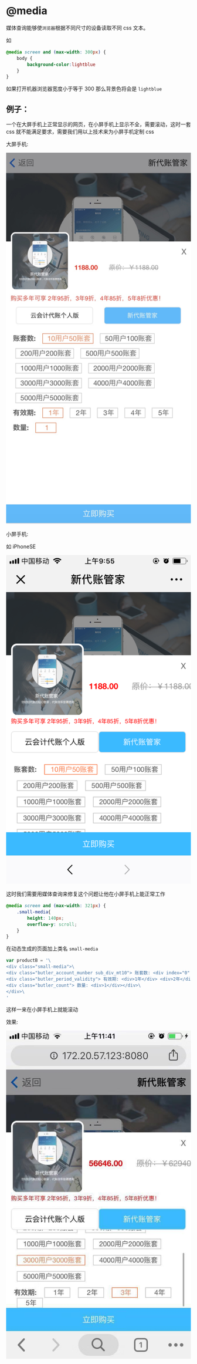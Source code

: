 # @media

媒体查询能够使`浏览器`根据不同尺寸的设备读取不同 css 文本。

如

```css
@media screen and (max-width: 300px) {
    body {
        background-color:lightblue
    }
}
```

如果打开机器浏览器宽度小于等于 300 那么背景色将会是 `lightblue`

## 例子：

一个在大屏手机上正常显示的网页，在小屏手机上显示不全，需要滚动，这时一套 css 就不能满足要求，需要我们用以上技术来为小屏手机定制 css

大屏手机:

![pc-browser](https://github.com/PsChina/CSS/blob/master/images/mac-browser.png)

小屏手机:

如 iPhoneSE

![phone](https://github.com/PsChina/CSS/blob/master/images/phone.png)

这时我们需要用媒体查询来修复这个问题让他在小屏手机上能正常工作

```css
@media screen and (max-width: 321px) {
    .small-media{
        height: 140px;
        overflow-y: scroll;
    }
}
```

在动态生成的页面加上类名 `small-media`

```js
var productB = '\
<div class="small-media">\
<div class="butler_account_munber sub_div_mt10"> 账套数: <div index="0" userCount="10">10用户50账套</div> <div index="1" userCount="50">50用户100账套</div> <div index="2" userCount="200">200用户200账套</div> <div index="3" userCount="500">500用户500账套</div> <div index="4" userCount="1000">1000用户1000账套</div> <div index="5" userCount="2000">2000用户2000账套</div> <div index="6" userCount="3000">3000用户3000账套</div> <div index="7" userCount="4000">4000用户4000账套</div> <div index="8" userCount="5000">5000用户5000账套</div> </div>\
<div class="butler_period_validity"> 有效期: <div>1年</div> <div>2年</div> <div>3年</div> <div>4年</div> <div>5年</div></div>\
<div class="butler_count"> 数量: <div>1</div></div>\
</div>\
'
```

这样一来在小屏手机上就能滚动

效果:

![fix-image](https://github.com/PsChina/CSS/blob/master/images/fix-image.jpg)